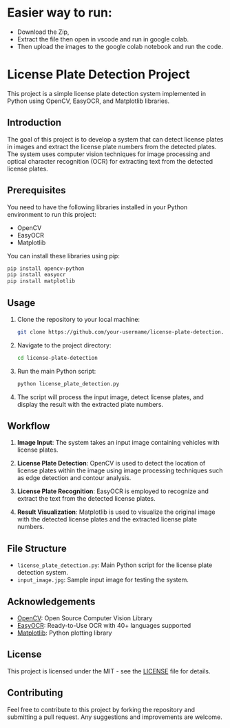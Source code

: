 # Easier way to run: 
- Download the Zip, 
- Extract the file then open in vscode and run in google colab. 
- Then upload the images to the google colab notebook and run the code.

# License Plate Detection Project

This project is a simple license plate detection system implemented in Python using OpenCV, EasyOCR, and Matplotlib libraries.

## Introduction

The goal of this project is to develop a system that can detect license plates in images and extract the license plate numbers from the detected plates. The system uses computer vision techniques for image processing and optical character recognition (OCR) for extracting text from the detected license plates.

## Prerequisites

You need to have the following libraries installed in your Python environment to run this project:
- OpenCV
- EasyOCR
- Matplotlib

You can install these libraries using pip:

```bash
pip install opencv-python
pip install easyocr
pip install matplotlib
```

## Usage

1. Clone the repository to your local machine:
   ```bash
   git clone https://github.com/your-username/license-plate-detection.git
   ```

2. Navigate to the project directory:
   ```bash
   cd license-plate-detection
   ```

3. Run the main Python script:
   ```bash
   python license_plate_detection.py
   ```

4. The script will process the input image, detect license plates, and display the result with the extracted plate numbers.

## Workflow

1. **Image Input**: The system takes an input image containing vehicles with license plates.

2. **License Plate Detection**: OpenCV is used to detect the location of license plates within the image using image processing techniques such as edge detection and contour analysis.

3. **License Plate Recognition**: EasyOCR is employed to recognize and extract the text from the detected license plates.

4. **Result Visualization**: Matplotlib is used to visualize the original image with the detected license plates and the extracted license plate numbers.

## File Structure

- `license_plate_detection.py`: Main Python script for the license plate detection system.
- `input_image.jpg`: Sample input image for testing the system.

## Acknowledgements

- [OpenCV](https://opencv.org/): Open Source Computer Vision Library
- [EasyOCR](https://github.com/JaidedAI/EasyOCR): Ready-to-Use OCR with 40+ languages supported
- [Matplotlib](https://matplotlib.org/): Python plotting library

## License

This project is licensed under the MIT - see the [LICENSE](LICENSE) file for details.

## Contributing

Feel free to contribute to this project by forking the repository and submitting a pull request. Any suggestions and improvements are welcome.
